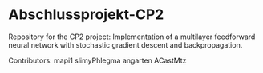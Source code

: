 # Abschlussprojekt-CP2
Repository for the CP2 project:
Implementation of a multilayer feedforward neural network with stochastic gradient descent and backpropagation.

Contributors:
mapi1
slimyPhlegma
angarten
ACastMtz

